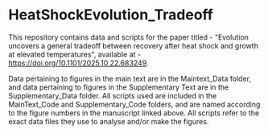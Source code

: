 # HeatShockEvolution_Tradeoff
This repository contains data and scripts for the paper titled - "Evolution uncovers a general tradeoff between recovery after heat shock and growth at elevated temperatures", available at - https://doi.org/10.1101/2025.10.22.683249.

Data pertaining to figures in the main text are in the Maintext_Data folder, and data pertaining to figures in the Supplementary Text are in the Supplementary_Data folder. All scripts used are included in the MainText_Code and Supplementary_Code folders, and are named according to the figure numbers in the manuscript linked above. All scripts refer to the exact data files they use to analyse and/or make the figures. 
